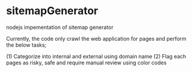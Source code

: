 # sitemapGenerator
nodejs impementation of sitemap generator

Currently, the code only crawl the web application for pages and perform the below tasks;

(1) Categorize into internal and external using domain name
(2) Flag each pages as risky, safe and require manual review using color codes
